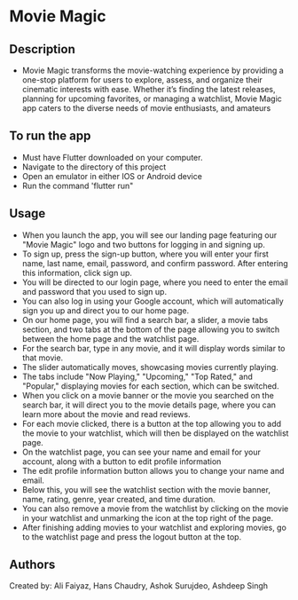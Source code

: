 # Movie Magic 

## Description
- Movie Magic transforms the movie-watching experience by providing a one-stop platform for users to explore, assess, and organize their cinematic interests with ease. Whether it’s finding the latest releases, planning for upcoming favorites, or managing a watchlist, Movie Magic app caters to the diverse needs of movie enthusiasts, and amateurs

## To run the app
- Must have Flutter downloaded on your computer.
- Navigate to the directory of this project 
- Open an emulator in either IOS or Android device 
- Run the command 'flutter run"

## Usage

- When you launch the app, you will see our landing page featuring our "Movie Magic" logo and two buttons for logging in and signing up.
- To sign up, press the sign-up button, where you will enter your first name, last name, email, password, and confirm password. After entering this information, click sign up.
- You will be directed to our login page, where you need to enter the email and password that you used to sign up.
- You can also log in using your Google account, which will automatically sign you up and direct you to our home page.
- On our home page, you will find a search bar, a slider, a movie tabs section, and two tabs at the bottom of the page allowing you to switch between the home page and the watchlist page.
- For the search bar, type in any movie, and it will display words similar to that movie.
- The slider automatically moves, showcasing movies currently playing.
- The tabs include "Now Playing," "Upcoming," "Top Rated," and "Popular," displaying movies for each section, which can be switched.
- When you click on a movie banner or the movie you searched on the search bar, it will direct you to the movie details page, where you can learn more about the movie and read reviews.
- For each movie clicked, there is a button at the top allowing you to add the movie to your watchlist, which will then be displayed on the watchlist page.
- On the watchlist page, you can see your name and email for your account, along with a button to edit profile information
- The edit profile information button allows you to change your name and email.
- Below this, you will see the watchlist section with the movie banner, name, rating, genre, year created, and time duration.
- You can also remove a movie from the watchlist by clicking on the movie in your watchlist and unmarking the icon at the top right of the page.
- After finishing adding movies to your watchlist and exploring movies, go to the watchlist page and press the logout button at the top.

## Authors

Created by: Ali Faiyaz, Hans Chaudry, Ashok Surujdeo, Ashdeep Singh
